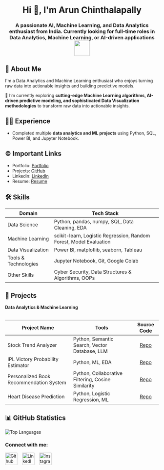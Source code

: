 <h1 align="center">Hi 👋, I'm Arun Chinthalapally</h1>
<h3 align="center">A passionate AI, Machine Learning, and Data Analytics enthusiast from India. Currently looking for full-time roles in Data Analytics, Machine Learning, or AI-driven applications <img src="https://media.giphy.com/media/WUlplcMpOCEmTGBtBW/giphy.gif" width="50"></h3>

## 🚀 About Me
I'm a Data Analytics and Machine Learning enthusiast who enjoys turning raw data into actionable insights and building predictive models.

🌱 I’m currently exploring **cutting-edge Machine Learning algorithms, AI-driven predictive modeling, and sophisticated Data Visualization methodologies** to transform raw data into actionable insights.


## 👩‍💻 Experience
- Completed multiple **data analytics and ML projects** using Python, SQL, Power BI, and Jupyter Notebook.

## ©️ Important Links
- Portfolio: [Portfolio](https://your-portfolio-link.com)
- Projects: [GitHub](https://github.com/arun-248)
- Linkedin: [LinkedIn](https://www.linkedin.com/in/arun-chinthalapally-7a254b256)
- Resume: [Resume](https://drive.google.com/file/d/YOUR_FILE_ID/view?usp=sharing)

## 🛠 Skills
| Domain             | Tech Stack                                                                |
| ----------------- | ------------------------------------------------------------------ |
| Data Science | Python, pandas, numpy, SQL, Data Cleaning, EDA |
| Machine Learning | scikit-learn, Logistic Regression, Random Forest, Model Evaluation |
| Data Visualization | Power BI, matplotlib, seaborn, Tableau |
| Tools & Technologies | Jupyter Notebook, Git, Google Colab |
| Other Skills | Cyber Security, Data Structures & Algorithms, OOPs |

## 🔭 Projects
<summary><b>Data Analytics & Machine Learning</b></summary>
<br/>

Project Name | Tools | Source Code | 
------- | --------- | :--------: | 
Stock Trend Analyzer | Python, Semantic Search, Vector Database, LLM | [Repo](https://github.com/arun-248/stock-trend-analyzer)
IPL Victory Probability Estimator | Python, ML, EDA | [Repo](https://github.com/arun-248/IPL-Victory-Probability.git)
Personalized Book Recommendation System | Python, Collaborative Filtering, Cosine Similarity | [Repo](https://github.com/arun-248/book-recommender)
Heart Disease Prediction | Python, Logistic Regression, ML | [Repo](https://github.com/arun-248/heart-disease-prediction)

## 📊 GitHub Statistics
![Top Languages](https://github-readme-stats.vercel.app/api/top-langs/?username=arun-248&layout=compact&theme=radical)

<h3 align="left">Connect with me:</h3>
<p align="left">
<a href="https://github.com/arun-248" target="_blank"><img alt="Github" width="40px" src="https://cdn-icons-png.flaticon.com/512/733/733553.png"></a> &nbsp;&nbsp;
<a href="https://www.linkedin.com/in/arun-chinthalapally-7a254b256" target="_blank"><img alt="LinkedIn" width="40px" src="https://cdn-icons-png.flaticon.com/512/3536/3536505.png"></a> &nbsp;&nbsp;
<a href="https://www.instagram.com/your-instagram/" target="_blank"><img alt="Instagram" width="40px" src="https://cdn-icons-png.flaticon.com/512/1384/1384063.png"></a>
</p>
